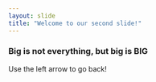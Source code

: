 ```yaml
---
layout: slide
title: "Welcome to our second slide!"
---
```

### Big is not everything, but big is **BIG**
Use the left arrow to go back!
